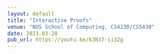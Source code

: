 ```yaml
---
layout: default
title: "Interactive Proofs"
venue: "NUS School of Computing, CS4230/CS5430"
date: 2023-03-28
pub_url: https://youtu.be/k3N37-ii32g
---
```

